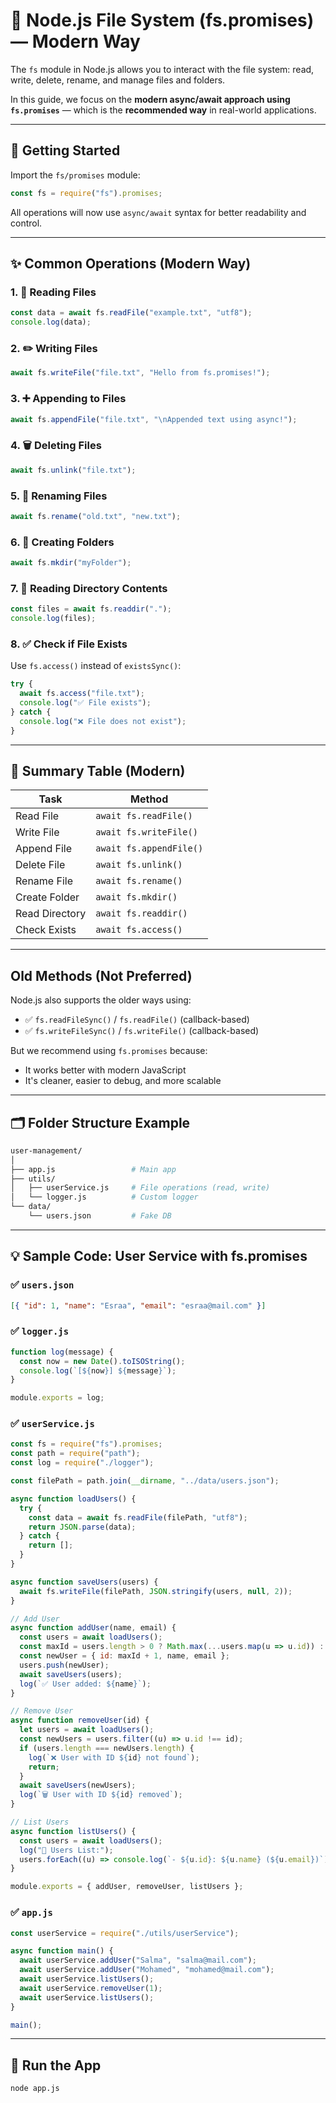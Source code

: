 # 📁 Node.js File System (fs.promises) — Modern Way

The `fs` module in Node.js allows you to interact with the file system: read, write, delete, rename, and manage files and folders.

In this guide, we focus on the **modern async/await approach using `fs.promises`** — which is the **recommended way** in real-world applications.

---

## 📌 Getting Started

Import the `fs/promises` module:

```js
const fs = require("fs").promises;
```

All operations will now use `async/await` syntax for better readability and control.

---

## ✨ Common Operations (Modern Way)

### 1. 📄 Reading Files

```js
const data = await fs.readFile("example.txt", "utf8");
console.log(data);
```

### 2. ✏️ Writing Files

```js
await fs.writeFile("file.txt", "Hello from fs.promises!");
```

### 3. ➕ Appending to Files

```js
await fs.appendFile("file.txt", "\nAppended text using async!");
```

### 4. 🗑️ Deleting Files

```js
await fs.unlink("file.txt");
```

### 5. 🔄 Renaming Files

```js
await fs.rename("old.txt", "new.txt");
```

### 6. 📂 Creating Folders

```js
await fs.mkdir("myFolder");
```

### 7. 📁 Reading Directory Contents

```js
const files = await fs.readdir(".");
console.log(files);
```

### 8. ✅ Check if File Exists

Use `fs.access()` instead of `existsSync()`:

```js
try {
  await fs.access("file.txt");
  console.log("✅ File exists");
} catch {
  console.log("❌ File does not exist");
}
```

---

## 🧠 Summary Table (Modern)

| Task           | Method                         |
|----------------|--------------------------------|
| Read File      | `await fs.readFile()`          |
| Write File     | `await fs.writeFile()`         |
| Append File    | `await fs.appendFile()`        |
| Delete File    | `await fs.unlink()`            |
| Rename File    | `await fs.rename()`            |
| Create Folder  | `await fs.mkdir()`             |
| Read Directory | `await fs.readdir()`           |
| Check Exists   | `await fs.access()`            |

---

##  Old Methods (Not Preferred)

Node.js also supports the older ways using:
- ✅ `fs.readFileSync()` / `fs.readFile()` (callback-based)
- ✅ `fs.writeFileSync()` / `fs.writeFile()` (callback-based)

But we recommend using `fs.promises` because:
- It works better with modern JavaScript
- It's cleaner, easier to debug, and more scalable

---

## 🗂️ Folder Structure Example

```bash
user-management/
│
├── app.js                 # Main app
├── utils/
│   ├── userService.js     # File operations (read, write)
│   └── logger.js          # Custom logger
└── data/
    └── users.json         # Fake DB
```

---

## 💡 Sample Code: User Service with fs.promises

### ✅ `users.json`

```json
[{ "id": 1, "name": "Esraa", "email": "esraa@mail.com" }]
```

### ✅ `logger.js`

```js
function log(message) {
  const now = new Date().toISOString();
  console.log(`[${now}] ${message}`);
}

module.exports = log;
```

### ✅ `userService.js`

```js
const fs = require("fs").promises;
const path = require("path");
const log = require("./logger");

const filePath = path.join(__dirname, "../data/users.json");

async function loadUsers() {
  try {
    const data = await fs.readFile(filePath, "utf8");
    return JSON.parse(data);
  } catch {
    return [];
  }
}

async function saveUsers(users) {
  await fs.writeFile(filePath, JSON.stringify(users, null, 2));
}

// Add User
async function addUser(name, email) {
  const users = await loadUsers();
  const maxId = users.length > 0 ? Math.max(...users.map(u => u.id)) : 0;
  const newUser = { id: maxId + 1, name, email };
  users.push(newUser);
  await saveUsers(users);
  log(`✅ User added: ${name}`);
}

// Remove User
async function removeUser(id) {
  let users = await loadUsers();
  const newUsers = users.filter((u) => u.id !== id);
  if (users.length === newUsers.length) {
    log(`❌ User with ID ${id} not found`);
    return;
  }
  await saveUsers(newUsers);
  log(`🗑️ User with ID ${id} removed`);
}

// List Users
async function listUsers() {
  const users = await loadUsers();
  log("👥 Users List:");
  users.forEach((u) => console.log(`- ${u.id}: ${u.name} (${u.email})`));
}

module.exports = { addUser, removeUser, listUsers };
```

### ✅ `app.js`

```js
const userService = require("./utils/userService");

async function main() {
  await userService.addUser("Salma", "salma@mail.com");
  await userService.addUser("Mohamed", "mohamed@mail.com");
  await userService.listUsers();
  await userService.removeUser(1);
  await userService.listUsers();
}

main();
```

---

## 🏁 Run the App

```bash
node app.js
```

